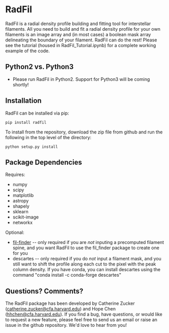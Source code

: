 # RadFil
RadFil is a radial density profile building and fitting tool for interstellar filaments. All you need to build and fit a radial density profile for your own filaments is an image array and (in most cases) a boolean mask array delineating the boundary of your filament. RadFil can do the rest! Please see the tutorial (housed in RadFil_Tutorial.ipynb) for a complete working example of the code. 

Python2 vs. Python3
------------
*   Please run RadFil in Python2. Support for Python3 will be coming shortly!


Installation
------------

RadFil can be installed via pip:

```
pip install radfil
```

To install from the repository, download the zip file from github and run the following in the top level of the directory:
```
python setup.py install
```

Package Dependencies
--------------------

Requires:

 *   numpy
 *   scipy
 *   matplotlib
 *   astropy
 *   shapely
 *   sklearn
 *   scikit-image
 *   networkx

Optional:

 *  <a href="https://github.com/e-koch/FilFinder">fil-finder</a> -- only required if you are *not* inputing a precomputed filament spine, and you want RadFil to use the fil_finder package to create one for you
 *  descartes -- only required if you do *not* input a filament mask, and you still want to shift the profile along each cut to the pixel with the peak column density. If you have conda, you can install descartes using the command "conda install -c conda-forge descartes"
 
 Questions? Comments?
--------------------
The RadFil package has been developed by Catherine Zucker (catherine.zucker@cfa.harvard.edu) and Hope Chen (hhchen@cfa.harvard.edu). If you find a bug, have questions, or would like to request a new feature, please feel free to send us an email or raise an issue in the github repository. We'd love to hear from you!
